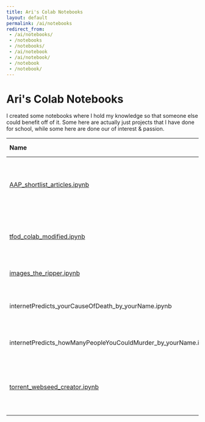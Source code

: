 ```yaml
---
title: Ari's Colab Notebooks
layout: default
permalink: /ai/notebooks
redirect_from:
 - /ai/notebooks/
 - /notebooks
 - /notebooks/
 - /ai/notebook
 - /ai/notebook/
 - /notebook
 - /notebook/
---
```


# Ari's Colab Notebooks

I created some notebooks where I hold my knowledge so that someone else could benefit off of it. Some here are actually just projects that I have done for school, while some here are done our of interest & passion.

| Name  | Brief Description | Status|
|:-|:-|:-|
| <a href="https://colab.research.google.com/github/arialhamed/static/blob/main/ipynb/AAP_shortlist_articles.ipynb" target="_blank">AAP_shortlist_articles.ipynb</a> | classify Straits Times news articles if it is housing or not by the headline | School project [NYP]
| <a href="https://colab.research.google.com/github/arialhamed/it3103-ari/blob/main/week5-colab/tfod_colab_modified.ipynb" target="_blank">tfod_colab_modified.ipynb</a> | train a model for object detection with TensorFlow | School material/reference for a different project
| <a href="https://colab.research.google.com/github/arialhamed/static/blob/main/ipynb/images_the_ripper.ipynb" target="_blank">images_the_ripper.ipynb</a> | rips images from various online sites | WIP, some parts fully functional
| internetPredicts_yourCauseOfDeath_by_yourName.ipynb | predicts your cause of death by reading your name | WIP
| internetPredicts_howManyPeopleYouCouldMurder_by_yourName.ipynb | predicts how many people you could kill | WIP
| <a href="https://colab.research.google.com/github/AnimMouse/torrent-webseed-creator-colab/blob/master/Torrent_Webseed_Creator.ipynb" target="_blank">torrent_webseed_creator.ipynb</a> | [created by AnimMouse] creates torrent file out of online resource (<a href="https://github.com/AnimMouse/torrent-webseed-creator-colab/blob/main/README.md" target="_blank">read more</a>) | Not my own
